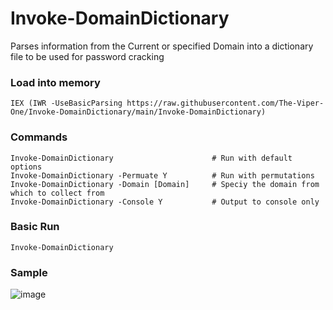 # Invoke-DomainDictionary
Parses information from the Current or specified Domain into a dictionary file to be used for password cracking


### Load into memory
```
IEX (IWR -UseBasicParsing https://raw.githubusercontent.com/The-Viper-One/Invoke-DomainDictionary/main/Invoke-DomainDictionary)
```

### Commands
```
Invoke-DomainDictionary                      # Run with default options
Invoke-DomainDictionary -Permuate Y          # Run with permutations
Invoke-DomainDictionary -Domain [Domain]     # Speciy the domain from which to collect from
Invoke-DomainDictionary -Console Y           # Output to console only
```

### Basic Run
```
Invoke-DomainDictionary
```

### Sample

![image](https://user-images.githubusercontent.com/68926315/233142893-42ee5835-02d9-44d6-80e1-94356df4a954.png)

